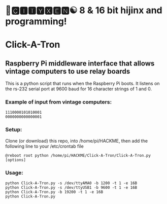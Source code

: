 # 🌆🅲🅸🆃🆈🆇🅴🅽☯️ 8 & 16 bit hijinx and programming!

# Click-A-Tron
## Raspberry Pi middleware interface that allows vintage computers to use relay boards

This is a python script that runs when the Raspberry Pi boots. It listens on the rs-232 serial port at 9600 baud for 16 character strings of 1 and 0.

### Example of input from vintage computers:
```
1110000101010001
0000000000000001
```

### Setup:
Clone (or download) this repo, into /home/pi/HACKME, then add the following line to your /etc/crontab file
```
@reboot root python /home/pi/HACKME/Click-A-Tron/Click-A-Tron.py [options]
```

### Usage:
```
python Click-A-Tron.py -s /dev/ttyAMA0 -b 1200 -t 1 -e 16B
python Click-A-Tron.py -s /dev/ttyUSB1 -b 9600 -t 1 -e 16B
python Click-A-Tron.py -b 19200 -t 1 -e 16B
python Click-A-Tron.py
```



